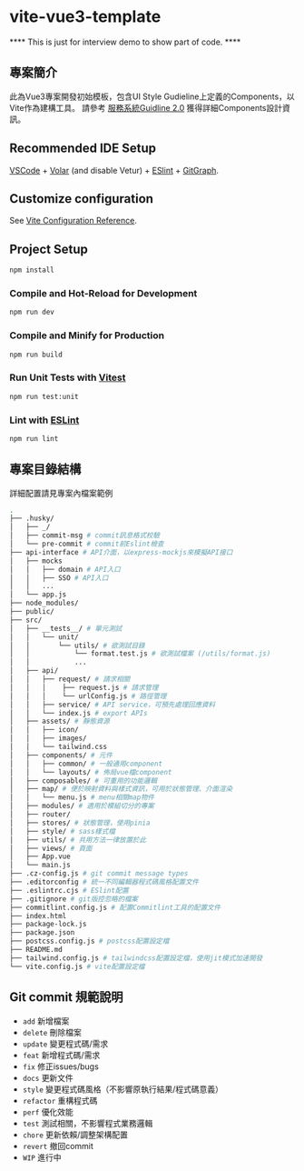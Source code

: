 # vite-vue3-template
**** This is just for interview demo to show part of code. ****

## 專案簡介

此為Vue3專案開發初始模板，包含UI Style Gudieline上定義的Components，以Vite作為建構工具。
請參考 [服務系統Guidline 2.0](https://app.zeplin.io/project/62abf2c8d43a881ab03ebfa2) 獲得詳細Components設計資訊。

## Recommended IDE Setup

[VSCode](https://code.visualstudio.com/) + [Volar](https://marketplace.visualstudio.com/items?itemName=Vue.volar) (and disable Vetur) + [ESlint](https://marketplace.visualstudio.com/items?itemName=dbaeumer.vscode-eslint) + [GitGraph](https://marketplace.visualstudio.com/items?itemName=mhutchie.git-graph).

## Customize configuration

See [Vite Configuration Reference](https://vitejs.dev/config/).

## Project Setup

```sh
npm install
```

### Compile and Hot-Reload for Development

```sh
npm run dev
```

### Compile and Minify for Production

```sh
npm run build
```

### Run Unit Tests with [Vitest](https://vitest.dev/)

```sh
npm run test:unit
```

### Lint with [ESLint](https://eslint.org/)

```sh
npm run lint
```

## 專案目錄結構

詳細配置請見專案內檔案範例

```sh
.
├── .husky/
│   ├── _/
│   ├── commit-msg # commit訊息格式校驗
│   └── pre-commit # commit前Eslint檢查
├── api-interface # API介面，以express-mockjs來模擬API接口
│   ├── mocks
│   │   ├── domain # API入口
│   │   ├── SSO # API入口
│   │   ... 
│   └── app.js
├── node_modules/
├── public/
├── src/
│   ├── __tests__/ # 單元測試
│   │   └── unit/
│   │       └── utils/ # 欲測試目錄
│   │           └── format.test.js # 欲測試檔案 (/utils/format.js)
│   │           ...
│   ├── api/ 
│   │   ├── request/ # 請求相關
│   │   │    ├── request.js # 請求管理
│   │   │    └── urlConfig.js # 路徑管理
│   │   ├── service/ # API service，可預先處理回應資料
│   │   └── index.js # export APIs
│   ├── assets/ # 靜態資源
│   │   ├── icon/    
│   │   ├── images/
│   │   └── tailwind.css
│   ├── components/ # 元件
│   │   ├── common/ # 一般通用component
│   │   └── layouts/ # 佈局vue檔component
│   ├── composables/ # 可重用的功能邏輯
│   ├── map/ # 便於映射資料與樣式資訊，可用於狀態管理、介面渲染
│   │   └── menu.js # menu相關map物件
│   ├── modules/ # 適用於模組切分的專案
│   ├── router/ 
│   ├── stores/ # 狀態管理，使用pinia
│   ├── style/ # sass樣式檔
│   ├── utils/ # 共用方法一律放置於此
│   ├── views/ # 頁面
│   ├── App.vue
│   └── main.js
├── .cz-config.js # git commit message types  
├── .editorconfig # 統一不同編輯器程式碼風格配置文件
├── .eslintrc.cjs # ESlint配置
├── .gitignore # git版控忽略的檔案
├── commitlint.config.js # 配置Commitlint工具的配置文件
├── index.html
├── package-lock.js 
├── package.json 
├── postcss.config.js # postcss配置設定檔
├── README.md
├── tailwind.config.js # tailwindcss配置設定檔，使用jit模式加速開發
└── vite.config.js # vite配置設定檔
```

## Git commit 規範說明

- `add` 新增檔案
- `delete` 刪除檔案
- `update` 變更程式碼/需求
- `feat` 新增程式碼/需求
- `fix` 修正issues/bugs
- `docs` 更新文件
- `style` 變更程式碼風格（不影響原執行結果/程式碼意義）
- `refactor` 重構程式碼
- `perf` 優化效能
- `test` 測試相關，不影響程式業務邏輯
- `chore` 更新依賴/調整架構配置
- `revert` 撤回commit
- `WIP` 進行中